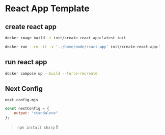 # React App Template


## create react app
```bash
docker image build -t init/create-react-app:latest init

docker run --rm -it -v '.:/home/node/react-app' init/create-react-app:latest
```


## run react app
```bash
docker compose up --build --force-recreate
```


## Next Config
`next.config.mjs`
```js
const nextConfig = {
    output: "standalone"
};
```
> `npm install sharp` !!
